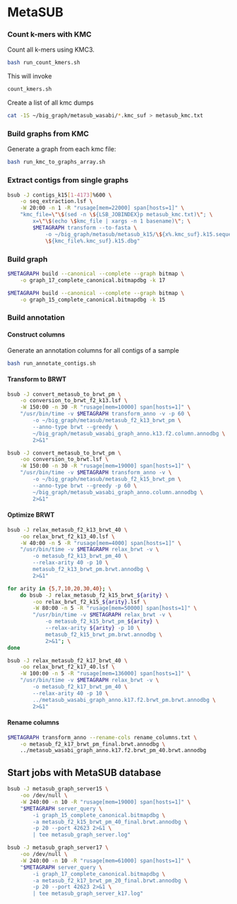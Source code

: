 # MetaSUB


### Count k-mers with KMC

Count all k-mers using KMC3. 
```bash
bash run_count_kmers.sh
```
This will invoke
```bash
count_kmers.sh
```

Create a list of all kmc dumps
```bash
cat -1S ~/big_graph/metasub_wasabi/*.kmc_suf > metasub_kmc.txt
```

### Build graphs from KMC
Generate a graph from each kmc file:
```bash
bash run_kmc_to_graphs_array.sh
```

### Extract contigs from single graphs

```bash
bsub -J contigs_k15[1-4173]%600 \
    -o seq_extraction.lsf \
    -W 20:00 -n 1 -R "rusage[mem=22000] span[hosts=1]" \
    "kmc_file=\"\$(sed -n \${LSB_JOBINDEX}p metasub_kmc.txt)\"; \
        x=\"\$(echo \$kmc_file | xargs -n 1 basename)\"; \
        $METAGRAPH transform --to-fasta \
            -o ~/big_graph/metasub/metasub_k15/\${x%.kmc_suf}.k15.sequences \
            \${kmc_file%.kmc_suf}.k15.dbg"
```

### Build graph
```bash
$METAGRAPH build --canonical --complete --graph bitmap \
    -o graph_17_complete_canonical.bitmapdbg -k 17
```

```bash
$METAGRAPH build --canonical --complete --graph bitmap \
    -o graph_15_complete_canonical.bitmapdbg -k 15
```

### Build annotation

#### Construct columns
Generate an annotation columns for all contigs of a sample
```bash
bash run_annotate_contigs.sh
```

#### Transform to BRWT

```bash
bsub -J convert_metasub_to_brwt_pm \
    -o conversion_to_brwt_f2_k13.lsf \
    -W 150:00 -n 30 -R "rusage[mem=10000] span[hosts=1]" \
    "/usr/bin/time -v $METAGRAPH transform_anno -v -p 60 \
        -o ~/big_graph/metasub/metasub_f2_k13_brwt_pm \
        --anno-type brwt --greedy \
        ~/big_graph/metasub_wasabi_graph_anno.k13.f2.column.annodbg \
        2>&1"
```

```bash
bsub -J convert_metasub_to_brwt_pm \
    -oo conversion_to_brwt.lsf \
    -W 150:00 -n 30 -R "rusage[mem=19000] span[hosts=1]" \
    "/usr/bin/time -v $METAGRAPH transform_anno -v \
        -o ~/big_graph/metasub/metasub_f2_k15_brwt_pm \
        --anno-type brwt --greedy -p 60 \
        ~/big_graph/metasub_wasabi_graph_anno.column.annodbg \
        2>&1"
```

#### Optimize BRWT

```bash
bsub -J relax_metasub_f2_k13_brwt_40 \
    -oo relax_brwt_f2_k13_40.lsf \
    -W 40:00 -n 5 -R "rusage[mem=4000] span[hosts=1]" \
    "/usr/bin/time -v $METAGRAPH relax_brwt -v \
        -o metasub_f2_k13_brwt_pm_40 \
        --relax-arity 40 -p 10 \
        metasub_f2_k13_brwt_pm.brwt.annodbg \
        2>&1"
```

```bash
for arity in {5,7,10,20,30,40}; \
    do bsub -J relax_metasub_f2_k15_brwt_${arity} \
        -oo relax_brwt_f2_k15_${arity}.lsf \
        -W 80:00 -n 5 -R "rusage[mem=50000] span[hosts=1]" \
        "/usr/bin/time -v $METAGRAPH relax_brwt -v \
            -o metasub_f2_k15_brwt_pm_${arity} \
            --relax-arity ${arity} -p 10 \
            metasub_f2_k15_brwt_pm.brwt.annodbg \
            2>&1"; \
done
```

```bash
bsub -J relax_metasub_f2_k17_brwt_40 \
    -oo relax_brwt_f2_k17_40.lsf \
    -W 100:00 -n 5 -R "rusage[mem=136000] span[hosts=1]" \
    "/usr/bin/time -v $METAGRAPH relax_brwt -v \
        -o metasub_f2_k17_brwt_pm_40 \
        --relax-arity 40 -p 10 \
        ../metasub_wasabi_graph_anno.k17.f2.brwt_pm.brwt.annodbg \
        2>&1"
```

#### Rename columns

```bash
$METAGRAPH transform_anno --rename-cols rename_columns.txt \
    -o metasub_f2_k17_brwt_pm_final.brwt.annodbg \
    ../metasub_wasabi_graph_anno.k17.f2.brwt_pm_40.brwt.annodbg
```

## Start jobs with MetaSUB database

```bash
bsub -J metasub_graph_server15 \
    -oo /dev/null \
    -W 240:00 -n 10 -R "rusage[mem=19000] span[hosts=1]" \
    "$METAGRAPH server_query \
        -i graph_15_complete_canonical.bitmapdbg \
        -a metasub_f2_k15_brwt_pm_40_final.brwt.annodbg \
        -p 20 --port 42623 2>&1 \
        | tee metasub_graph_server.log"
```

```bash
bsub -J metasub_graph_server17 \
    -oo /dev/null \
    -W 240:00 -n 10 -R "rusage[mem=61000] span[hosts=1]" \
    "$METAGRAPH server_query \
        -i graph_17_complete_canonical.bitmapdbg \
        -a metasub_f2_k17_brwt_pm_20_final.brwt.annodbg \
        -p 20 --port 42623 2>&1 \
        | tee metasub_graph_server_k17.log"
```
